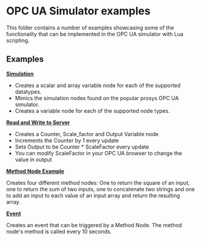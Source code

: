 # OPC UA Simulator examples

This folder contains a number of examples showcasing some of the functionality that can be implemented in the OPC UA simulator with Lua scripting.

## Examples

[**Simulation**](simulation.lua) 

- Creates a scalar and array variable node for each of the supported datatypes.
- Mimics the simulation nodes found on the popular prosys OPC UA simulator.
- Creates a variable node for each of the supported node types. 

[**Read and Write to Server**](readwrite.lua)

- Creates a Counter, Scale_factor and Output Variable node
- Increments the Counter by 1 every update
- Sets Output to be Counter * ScaleFactor every update
- You can modify ScaleFactor in your OPC UA browser to change the value in output

[**Method Node Example**](methodnodes.lua) 

Creates four different method nodes: One to return the square of an input, one to return the sum of two inputs, one to concatenate two strings and one to add an input to each value of an input array and return the resulting array.

[**Event**](event.lua) 

Creates an event that can be triggered by a Method Node. The method node's method is called every 10 seconds.
